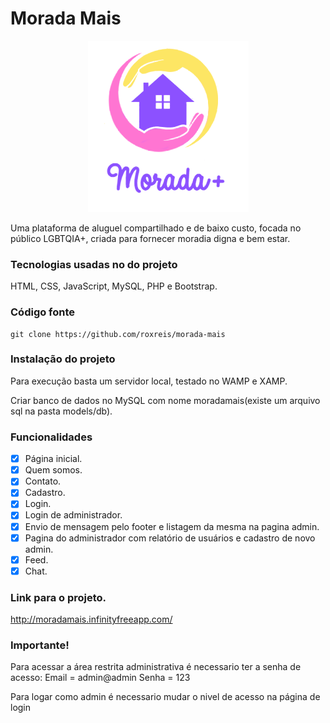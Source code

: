 # Morada Mais

<p align="center">  <img src="./logo.png"></p

Uma plataforma de aluguel compartilhado e de baixo custo, focada no público LGBTQIA+, criada para fornecer moradia digna e bem estar.

### Tecnologias usadas no do projeto

HTML, CSS, JavaScript, MySQL, PHP e Bootstrap.

### Código fonte

```
git clone https://github.com/roxreis/morada-mais
```

### Instalação do projeto

Para execução basta um servidor local, testado no WAMP e XAMP.

Criar banco de dados no MySQL com nome moradamais(existe um arquivo sql na pasta models/db).

### Funcionalidades

- [x] Página inicial.
- [x] Quem somos.
- [x] Contato.
- [x] Cadastro.
- [x] Login.
- [x] Login de administrador.
- [x] Envio de mensagem pelo footer e listagem da mesma na pagina admin.
- [x] Pagina do administrador com relatório de usuários e cadastro de novo admin.
- [x] Feed.
- [x] Chat.

### Link para o projeto.

http://moradamais.infinityfreeapp.com/


### Importante!

Para acessar a área restrita administrativa é necessario ter a senha de acesso:
Email = admin@admin
Senha = 123

Para logar como admin é necessario mudar o nivel de acesso na página de login 

